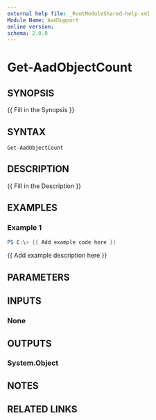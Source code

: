 ```yaml
---
external help file: _RootModuleShared-help.xml
Module Name: AadSupport
online version:
schema: 2.0.0
---
```


# Get-AadObjectCount

## SYNOPSIS
{{ Fill in the Synopsis }}

## SYNTAX

```
Get-AadObjectCount
```

## DESCRIPTION
{{ Fill in the Description }}

## EXAMPLES

### Example 1
```powershell
PS C:\> {{ Add example code here }}
```

{{ Add example description here }}

## PARAMETERS

## INPUTS

### None

## OUTPUTS

### System.Object
## NOTES

## RELATED LINKS
